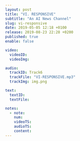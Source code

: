 ```yaml
---
layout: post
title: "VI. RESPONSIVE"
subtitle: "An AI News Channel"
slug: vi-responsive
date: 2019-05-05 12:18 +0100
release: 2019-08-23 22:28 +0200
published: true
enable: false

video:
  videoID: 
  videoImg: 

audio:
  trackID: Track6
  trackFile: "VI-RESPONSIVE.mp3"
  trackImg: img.png

text:
  textID: 
  textFile: 

notes:
  - note: 
    num: 
    videoTS: 
    audioTS: 
    content: 
---
```

